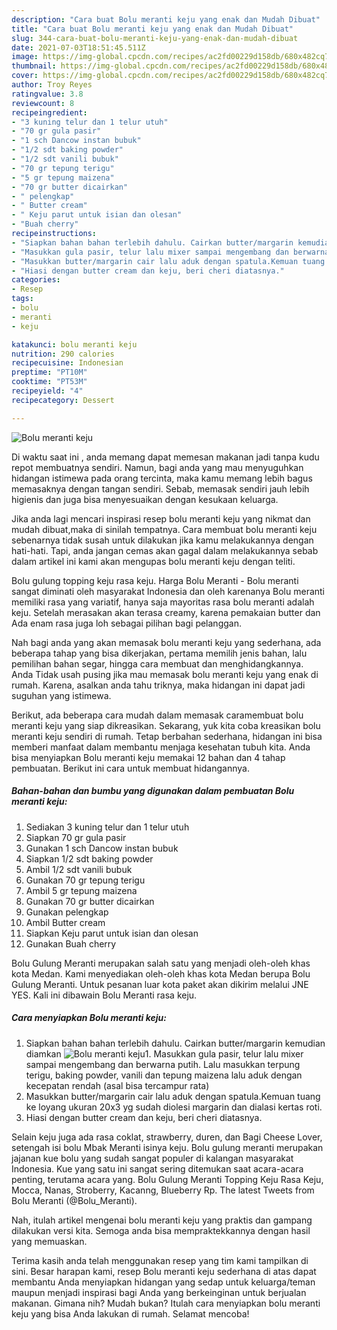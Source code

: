 ```yaml
---
description: "Cara buat Bolu meranti keju yang enak dan Mudah Dibuat"
title: "Cara buat Bolu meranti keju yang enak dan Mudah Dibuat"
slug: 344-cara-buat-bolu-meranti-keju-yang-enak-dan-mudah-dibuat
date: 2021-07-03T18:51:45.511Z
image: https://img-global.cpcdn.com/recipes/ac2fd00229d158db/680x482cq70/bolu-meranti-keju-foto-resep-utama.jpg
thumbnail: https://img-global.cpcdn.com/recipes/ac2fd00229d158db/680x482cq70/bolu-meranti-keju-foto-resep-utama.jpg
cover: https://img-global.cpcdn.com/recipes/ac2fd00229d158db/680x482cq70/bolu-meranti-keju-foto-resep-utama.jpg
author: Troy Reyes
ratingvalue: 3.8
reviewcount: 8
recipeingredient:
- "3 kuning telur dan 1 telur utuh"
- "70 gr gula pasir"
- "1 sch Dancow instan bubuk"
- "1/2 sdt baking powder"
- "1/2 sdt vanili bubuk"
- "70 gr tepung terigu"
- "5 gr tepung maizena"
- "70 gr butter dicairkan"
- " pelengkap"
- " Butter cream"
- " Keju parut untuk isian dan olesan"
- "Buah cherry"
recipeinstructions:
- "Siapkan bahan bahan terlebih dahulu. Cairkan butter/margarin kemudian diamkan"
- "Masukkan gula pasir, telur lalu mixer sampai mengembang dan berwarna putih. Lalu masukkan terpung terigu, baking powder, vanili dan tepung maizena lalu aduk dengan kecepatan rendah (asal bisa tercampur rata)"
- "Masukkan butter/margarin cair lalu aduk dengan spatula.Kemuan tuang ke loyang ukuran 20x3 yg sudah diolesi margarin dan dialasi kertas roti."
- "Hiasi dengan butter cream dan keju, beri cheri diatasnya."
categories:
- Resep
tags:
- bolu
- meranti
- keju

katakunci: bolu meranti keju 
nutrition: 290 calories
recipecuisine: Indonesian
preptime: "PT10M"
cooktime: "PT53M"
recipeyield: "4"
recipecategory: Dessert

---
```



![Bolu meranti keju](https://img-global.cpcdn.com/recipes/ac2fd00229d158db/680x482cq70/bolu-meranti-keju-foto-resep-utama.jpg)

Di waktu  saat ini , anda memang dapat memesan makanan jadi tanpa kudu repot membuatnya sendiri. Namun, bagi anda yang mau menyuguhkan hidangan istimewa pada orang tercinta, maka kamu memang lebih bagus memasaknya dengan tangan sendiri. Sebab, memasak sendiri jauh lebih higienis dan juga bisa menyesuaikan dengan kesukaan keluarga.

Jika anda lagi mencari inspirasi resep bolu meranti keju yang nikmat dan mudah dibuat,maka di sinilah tempatnya. Cara membuat bolu meranti keju  sebenarnya tidak susah untuk dilakukan jika kamu melakukannya dengan hati-hati. Tapi, anda jangan cemas akan gagal dalam melakukannya 
sebab dalam artikel ini kami akan mengupas bolu meranti keju dengan teliti.  

Bolu gulung topping keju rasa keju. Harga Bolu Meranti - Bolu meranti sangat diminati oleh masyarakat Indonesia dan oleh karenanya Bolu meranti memiliki rasa yang variatif, hanya saja mayoritas rasa bolu meranti adalah keju. Setelah merasakan akan terasa creamy, karena pemakaian butter dan Ada enam rasa juga loh sebagai pilihan bagi pelanggan.

Nah bagi anda yang akan memasak bolu meranti keju yang sederhana, ada beberapa tahap yang bisa dikerjakan, pertama memilih jenis bahan, lalu pemilihan bahan segar, hingga cara membuat dan menghidangkannya. Anda Tidak usah pusing jika mau memasak bolu meranti keju yang enak di rumah. Karena, asalkan anda  tahu triknya, maka hidangan ini dapat jadi suguhan yang istimewa.

Berikut, ada beberapa cara mudah dalam memasak caramembuat bolu meranti keju yang siap dikreasikan. Sekarang, yuk kita coba kreasikan bolu meranti keju sendiri di rumah. Tetap berbahan sederhana, hidangan ini bisa memberi manfaat dalam membantu menjaga kesehatan tubuh kita. Anda bisa menyiapkan Bolu meranti keju memakai 12 bahan dan 4 tahap pembuatan. Berikut ini cara untuk membuat hidangannya.

<!--inarticleads1-->

##### Bahan-bahan dan bumbu yang digunakan dalam pembuatan Bolu meranti keju:

1. Sediakan 3 kuning telur dan 1 telur utuh
1. Siapkan 70 gr gula pasir
1. Gunakan 1 sch Dancow instan bubuk
1. Siapkan 1/2 sdt baking powder
1. Ambil 1/2 sdt vanili bubuk
1. Gunakan 70 gr tepung terigu
1. Ambil 5 gr tepung maizena
1. Gunakan 70 gr butter dicairkan
1. Gunakan  pelengkap
1. Ambil  Butter cream
1. Siapkan  Keju parut untuk isian dan olesan
1. Gunakan Buah cherry


Bolu Gulung Meranti merupakan salah satu yang menjadi oleh-oleh khas kota Medan. Kami menyediakan oleh-oleh khas kota Medan berupa Bolu Gulung Meranti. Untuk pesanan luar kota paket akan dikirim melalui JNE YES. Kali ini dibawain Bolu Meranti rasa keju. 

<!--inarticleads2-->

##### Cara menyiapkan Bolu meranti keju:

1. Siapkan bahan bahan terlebih dahulu. Cairkan butter/margarin kemudian diamkan
<img src="https://img-global.cpcdn.com/steps/e806b42aa31bd7c1/160x128cq70/bolu-meranti-keju-langkah-memasak-1-foto.jpg" alt="Bolu meranti keju">1. Masukkan gula pasir, telur lalu mixer sampai mengembang dan berwarna putih. Lalu masukkan terpung terigu, baking powder, vanili dan tepung maizena lalu aduk dengan kecepatan rendah (asal bisa tercampur rata)
1. Masukkan butter/margarin cair lalu aduk dengan spatula.Kemuan tuang ke loyang ukuran 20x3 yg sudah diolesi margarin dan dialasi kertas roti.
1. Hiasi dengan butter cream dan keju, beri cheri diatasnya.


Selain keju juga ada rasa coklat, strawberry, duren, dan Bagi Cheese Lover, setengah isi bolu Mbak Meranti isinya keju. Bolu gulung meranti merupakan jajanan kue bolu yang sudah sangat populer di kalangan masyarakat Indonesia. Kue yang satu ini sangat sering ditemukan saat acara-acara penting, terutama acara yang. Bolu Gulung Meranti Topping Keju Rasa Keju, Mocca, Nanas, Stroberry, Kacanng, Blueberry Rp. The latest Tweets from Bolu Meranti (@Bolu_Meranti). 

Nah, itulah artikel mengenai  bolu meranti keju  yang praktis dan gampang dilakukan versi kita. Semoga anda bisa mempraktekkannya dengan hasil yang memuaskan. 

Terima kasih anda telah menggunakan resep yang tim kami tampilkan di sini. Besar harapan kami, resep  Bolu meranti keju sederhana di atas dapat membantu Anda menyiapkan hidangan yang sedap untuk keluarga/teman maupun menjadi inspirasi bagi Anda yang berkeinginan untuk berjualan makanan. Gimana nih? Mudah bukan? Itulah cara menyiapkan bolu meranti keju yang bisa Anda lakukan di rumah. Selamat mencoba!

